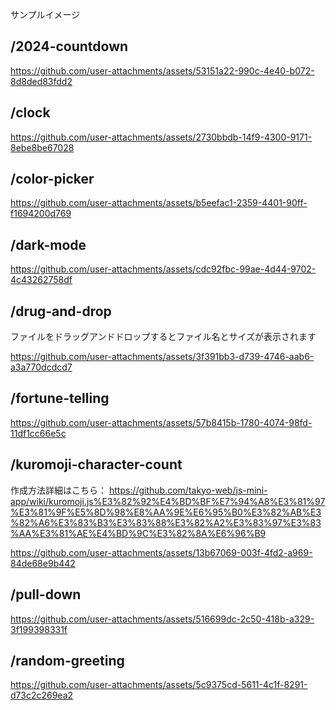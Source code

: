 サンプルイメージ

## /2024-countdown
https://github.com/user-attachments/assets/53151a22-990c-4e40-b072-8d8ded83fdd2

## /clock
https://github.com/user-attachments/assets/2730bbdb-14f9-4300-9171-8ebe8be67028

## /color-picker
https://github.com/user-attachments/assets/b5eefac1-2359-4401-90ff-f1694200d769

## /dark-mode
https://github.com/user-attachments/assets/cdc92fbc-99ae-4d44-9702-4c43262758df

## /drug-and-drop
ファイルをドラッグアンドドロップするとファイル名とサイズが表示されます

https://github.com/user-attachments/assets/3f391bb3-d739-4746-aab6-a3a770dcdcd7

## /fortune-telling
https://github.com/user-attachments/assets/57b8415b-1780-4074-98fd-11df1cc66e5c

## /kuromoji-character-count
作成方法詳細はこちら：
https://github.com/takyo-web/js-mini-app/wiki/kuromoji.js%E3%82%92%E4%BD%BF%E7%94%A8%E3%81%97%E3%81%9F%E5%8D%98%E8%AA%9E%E6%95%B0%E3%82%AB%E3%82%A6%E3%83%B3%E3%83%88%E3%82%A2%E3%83%97%E3%83%AA%E3%81%AE%E4%BD%9C%E3%82%8A%E6%96%B9

https://github.com/user-attachments/assets/13b67069-003f-4fd2-a969-84de68e9b442

## /pull-down
https://github.com/user-attachments/assets/516699dc-2c50-418b-a329-3f199398331f

## /random-greeting
https://github.com/user-attachments/assets/5c9375cd-5611-4c1f-8291-d73c2c269ea2
